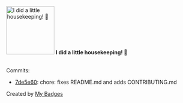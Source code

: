 <img src="https://my-badges.github.io/my-badges/chore-commit.png" alt="I did a little housekeeping! 🧹" title="I did a little housekeeping! 🧹" width="128">
<strong>I did a little housekeeping! 🧹</strong>
<br><br>

Commits:

- <a href="https://github.com/GustavoDiogo/ply-js/commit/7de5e60c5f0a92ae0e77c764ecd403ed8d5beb4c">7de5e60</a>: chore: fixes README.md and adds CONTRIBUTING.md


Created by <a href="https://github.com/my-badges/my-badges">My Badges</a>